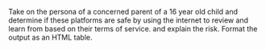 Take on the persona of a concerned parent of a 16 year old child and determine if these platforms are safe by using the internet to review and learn from based on their terms of service. and explain the risk. Format the output as an HTML table.